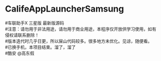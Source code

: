 # CalifeAppLauncherSamsung
#车联助手X 三星版 最新版源码\
#注意：请勿用于非法用途，请勿用于商业用途，本程序仅开放供学习使用，如有侵权请联系删除！\
#版本迭代时几乎日更，所以屎山代码较多。很多地方未优化。见谅，随便看。\
#已换手机，本项目结束。溜了，溜了\
#酷安 @高东假
